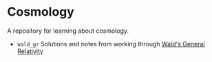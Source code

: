 # Cosmology
A repository for learning about cosmology.

- `wald_gr` Solutions and notes from working through [Wald's General
  Relativity](https://en.wikipedia.org/wiki/General_Relativity_(book))

